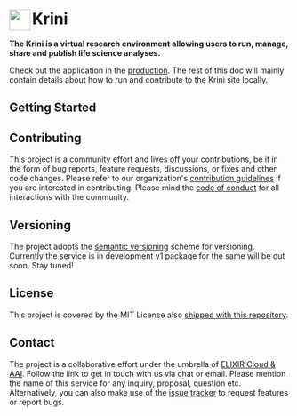 # <img src="https://github.com/elixir-cloud-aai/krini/blob/master/public/logo.png?raw=true" align="left" height="38" alt=""> <span >Krini</span>

**The Krini is a virtual research environment allowing users to run, manage, share and publish life science analyses.**

Check out the application in the [production](https://krini.rahtiapp.fi/). The rest of this doc will mainly contain details about how to run and contribute to the Krini site locally.

## Getting Started
<!-- 
### Prerequisites

- Git
- [Node & npm](https://nodejs.org/en/): Recent LTS version avaliable
- A fork of the repo (for any contributions)

### Installation

- To start with, [fork](https://github.com/git-anurag-hub/web-components) & clone the repository and traverse into the service's root directory with:

```
git clone https://github.com/<your-github-username>/web-components.git
cd web-components
```

- Install the packages to be used in the development:

```
npm install
```

- Build CSS for the project:

```
npm run build:css
```

- Run start script to start the development enviroment of project:

```
npm run start
```

- This will open the browser window on desktop. If not visit `http://localhost:3333/` on your browser new window.

Great, Now you are good to go! -->

## Contributing

This project is a community effort and lives off your contributions, be it in
the form of bug reports, feature requests, discussions, or fixes and other code
changes. Please refer to our organization's [contribution
guidelines](https://github.com/elixir-cloud-aai/elixir-cloud-aai/blob/dev/CONTRIBUTING.md) if you are interested in contributing.
Please mind the [code of conduct](https://github.com/elixir-cloud-aai/elixir-cloud-aai/blob/dev/CODE_OF_CONDUCT.md) for all interactions with
the community.

## Versioning

The project adopts the [semantic versioning](https://semver.org/) scheme for versioning.
Currently the service is in development v1 package for the same will be out soon. Stay tuned!

## License

This project is covered by the MIT License also
[shipped with this repository](https://github.com/elixir-cloud-aai/krini/blob/master/LICENSE).

## Contact

The project is a collaborative effort under the umbrella of [ELIXIR Cloud &
AAI](https://github.com/elixir-cloud-aai/). Follow the link to get in touch with us via chat or email.
Please mention the name of this service for any inquiry, proposal, question
etc. Alternatively, you can also make use of the [issue
tracker](https://github.com/elixir-cloud-aai/krini/issues) to request features or report bugs.
